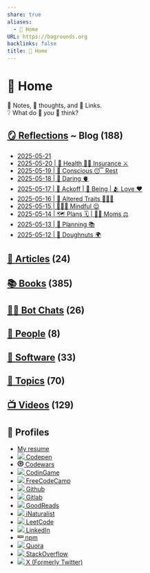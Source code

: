 ```yaml
---
share: true
aliases:
  - 🏡 Home
URL: https://bagrounds.org
backlinks: false
title: 🏡 Home
---
```

# 🏡 Home  
📑 Notes, 💭 thoughts, and 🔗 Links.  
❔ What do 🫵 _you_ 🤔 think?  
  
## [🪞 Reflections](./reflections/index.md) ~ Blog (188)  
- [2025-05-21](./reflections/2025-05-21.md)  
- [2025-05-20 | 👿 Health 🚫🏥 Insurance ⚔️](./reflections/2025-05-20.md)  
- [2025-05-19 | 🧠 Conscious 😴 Rest](./reflections/2025-05-19.md)  
- [2025-05-18 | 🦁 Daring 🫀](./reflections/2025-05-18.md)  
- [2025-05-17 | 🧩 Ackoff | 👤 Being | 🫂 Love ❤️](./reflections/2025-05-17.md)  
- [2025-05-16 | 🧠 Altered Traits 🧘🏼‍♀️](./reflections/2025-05-16.md)  
- [2025-05-15 | 🧘🏼‍♀️ Mindful 😌](./reflections/2025-05-15.md)  
- [2025-05-14 | 🗺️ Plans 🗓️ | 🤱🏼 Moms ⚖️](./reflections/2025-05-14.md)  
- [2025-05-13 | 🔮 Planning 📚](./reflections/2025-05-13.md)  
- [2025-05-12 | 🍩 Doughnuts 🌍](./reflections/2025-05-12.md)  
  
  
## [📄  Articles](./articles/index.md) (24)  
  
## [📚 Books](./books/index.md) (385)  
  
## [🤖💬 Bot Chats](./bot-chats/index.md) (26)  
  
## [👥 People](./people/index.md) (8)  
  
## [💾 Software](./software/index.md) (33)  
  
## [🌌 Topics](./topics/index.md) (70)  
  
## [📺 Videos](./videos/index.md) (129)  
  
## 🔗 Profiles  
- [My resume](./topics/my-resume.md)  
- <a href="http://codepen.io/bagrounds"><img style="height:1em; margin:0;" src="https://simpleicons.org/icons/codepen.svg"/> Codepen</a>  
- <a href="http://www.codewars.com/users/bagrounds"><img style="height:1em; margin:0;" src="https://raw.githubusercontent.com/bagrounds/icons/master/codewars.svg"/> Codewars</a>  
- <a href="https://www.codingame.com/profile/0d172b10ecb72b81c2bb2646e8be9d8a8930706"><img style="height:1em; margin:0;" src="https://simpleicons.org/icons/codingame.svg"/> CodinGame</a>  
- <a href="http://freecodecamp.com/bagrounds"><img style="height:1em; margin:0;" src="https://simpleicons.org/icons/freecodecamp.svg"/> FreeCodeCamp</a>  
- <a href="https://github.com/bagrounds"><img style="height:1em; margin:0;" src="https://simpleicons.org/icons/github.svg"/> Github</a>  
- <a href="http://gitlab.com/bagrounds"><img style="height:1em; margin:0;" src="https://simpleicons.org/icons/gitlab.svg"/> Gitlab</a>  
- <a href="http://goodreads.com/bagrounds"><img style="height:1em; margin:0;" src="https://simpleicons.org/icons/goodreads.svg"/> GoodReads</a>  
- <a href="https://www.inaturalist.org/people/8822063"><img style="height:1em; margin:0;" src="https://static.inaturalist.org/wiki_page_attachments/3154-original.png"/> iNaturalist</a>  
- <a href="https://leetcode.com/u/bagrounds"><img style="height:1em; margin:0;" src="https://simpleicons.org/icons/leetcode.svg"/> LeetCode</a>  
- <a href="https://linkedin.com/in/bagrounds"><img style="height:1em; margin:0;" src="https://simpleicons.org/icons/linkedin.svg"/> LinkedIn</a>  
- <a href="http://www.npmjs.com/~bagrounds"><img style="height:1em; margin:0;" src="https://raw.githubusercontent.com/bagrounds/icons/master/npm.svg"/> npm</a>  
- <a href="https://www.quora.com/profile/Bryan-Grounds"><img style="height:1em; margin:0;" src="https://simpleicons.org/icons/quora.svg"/> Quora</a>  
- <a href="http://stackoverflow.com/users/2081363/bagrounds"><img style="height:1em; margin:0;" src="https://simpleicons.org/icons/stackoverflow.svg"/> StackOverflow</a>  
- <a href="https://twitter.com/bagrounds"><img style="height:1em; margin:0;" src="https://simpleicons.org/icons/x.svg"/> X (Formerly Twitter)</a>  

